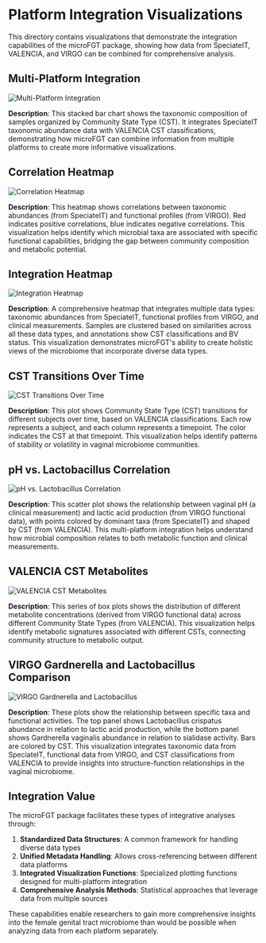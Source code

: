 # Platform Integration Visualizations

This directory contains visualizations that demonstrate the integration capabilities of the microFGT package, showing how data from SpeciateIT, VALENCIA, and VIRGO can be combined for comprehensive analysis.

## Multi-Platform Integration

![Multi-Platform Integration](multi_platform_integration.png)

**Description**: This stacked bar chart shows the taxonomic composition of samples organized by Community State Type (CST). It integrates SpeciateIT taxonomic abundance data with VALENCIA CST classifications, demonstrating how microFGT can combine information from multiple platforms to create more informative visualizations.

## Correlation Heatmap

![Correlation Heatmap](correlation_heatmap.png)

**Description**: This heatmap shows correlations between taxonomic abundances (from SpeciateIT) and functional profiles (from VIRGO). Red indicates positive correlations, blue indicates negative correlations. This visualization helps identify which microbial taxa are associated with specific functional capabilities, bridging the gap between community composition and metabolic potential.

## Integration Heatmap

![Integration Heatmap](integration_heatmap.png)

**Description**: A comprehensive heatmap that integrates multiple data types: taxonomic abundances from SpeciateIT, functional profiles from VIRGO, and clinical measurements. Samples are clustered based on similarities across all these data types, and annotations show CST classifications and BV status. This visualization demonstrates microFGT's ability to create holistic views of the microbiome that incorporate diverse data types.

## CST Transitions Over Time

![CST Transitions Over Time](cst_transitions_over_time.png)

**Description**: This plot shows Community State Type (CST) transitions for different subjects over time, based on VALENCIA classifications. Each row represents a subject, and each column represents a timepoint. The color indicates the CST at that timepoint. This visualization helps identify patterns of stability or volatility in vaginal microbiome communities.

## pH vs. Lactobacillus Correlation

![pH vs. Lactobacillus Correlation](ph_lactobacillus_correlation.png)

**Description**: This scatter plot shows the relationship between vaginal pH (a clinical measurement) and lactic acid production (from VIRGO functional data), with points colored by dominant taxa (from SpeciateIT) and shaped by CST (from VALENCIA). This multi-platform integration helps understand how microbial composition relates to both metabolic function and clinical measurements.

## VALENCIA CST Metabolites

![VALENCIA CST Metabolites](valencia_cst_metabolites.png)

**Description**: This series of box plots shows the distribution of different metabolite concentrations (derived from VIRGO functional data) across different Community State Types (from VALENCIA). This visualization helps identify metabolic signatures associated with different CSTs, connecting community structure to metabolic output.

## VIRGO Gardnerella and Lactobacillus Comparison

![VIRGO Gardnerella and Lactobacillus](virgo_gardnerella_lactobacillus.png)

**Description**: These plots show the relationship between specific taxa and functional activities. The top panel shows Lactobacillus crispatus abundance in relation to lactic acid production, while the bottom panel shows Gardnerella vaginalis abundance in relation to sialidase activity. Bars are colored by CST. This visualization integrates taxonomic data from SpeciateIT, functional data from VIRGO, and CST classifications from VALENCIA to provide insights into structure-function relationships in the vaginal microbiome.

## Integration Value

The microFGT package facilitates these types of integrative analyses through:

1. **Standardized Data Structures**: A common framework for handling diverse data types
2. **Unified Metadata Handling**: Allows cross-referencing between different data platforms 
3. **Integrated Visualization Functions**: Specialized plotting functions designed for multi-platform integration
4. **Comprehensive Analysis Methods**: Statistical approaches that leverage data from multiple sources

These capabilities enable researchers to gain more comprehensive insights into the female genital tract microbiome than would be possible when analyzing data from each platform separately.